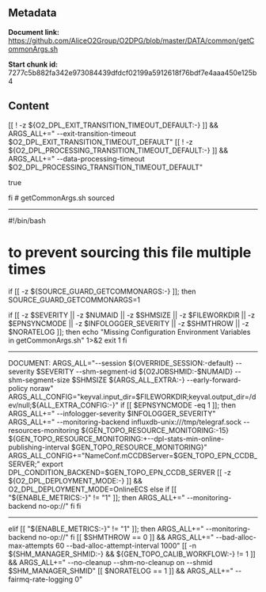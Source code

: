 ## Metadata

**Document link:** https://github.com/AliceO2Group/O2DPG/blob/master/DATA/common/getCommonArgs.sh

**Start chunk id:** 7277c5b882fa342e973084439dfdcf02199a5912618f76bdf7e4aaa450e125b4

## Content

[[ ! -z ${O2_DPL_EXIT_TRANSITION_TIMEOUT_DEFAULT:-} ]] && ARGS_ALL+=" --exit-transition-timeout $O2_DPL_EXIT_TRANSITION_TIMEOUT_DEFAULT"
[[ ! -z ${O2_DPL_PROCESSING_TRANSITION_TIMEOUT_DEFAULT:-} ]] && ARGS_ALL+=" --data-processing-timeout $O2_DPL_PROCESSING_TRANSITION_TIMEOUT_DEFAULT"

true

fi # getCommonArgs.sh sourced

---

#!/bin/bash

# to prevent sourcing this file multiple times
if [[ -z ${SOURCE_GUARD_GETCOMMONARGS:-} ]]; then
SOURCE_GUARD_GETCOMMONARGS=1

if [[ -z $SEVERITY || -z $NUMAID || -z $SHMSIZE || -z $FILEWORKDIR || -z $EPNSYNCMODE || -z $INFOLOGGER_SEVERITY || -z $SHMTHROW || -z $NORATELOG ]]; then
  echo "Missing Configuration Environment Variables in getCommonArgs.sh" 1>&2
  exit 1
fi

---

DOCUMENT:
   ARGS_ALL="--session ${OVERRIDE_SESSION:-default} --severity $SEVERITY --shm-segment-id ${O2JOBSHMID:-$NUMAID} --shm-segment-size $SHMSIZE ${ARGS_ALL_EXTRA:-} --early-forward-policy noraw"
ARGS_ALL_CONFIG="keyval.input_dir=$FILEWORKDIR;keyval.output_dir=/dev/null;${ALL_EXTRA_CONFIG:-}"
if [[ $EPNSYNCMODE -eq 1 ]]; then
  ARGS_ALL+=" --infologger-severity $INFOLOGGER_SEVERITY"
  ARGS_ALL+=" --monitoring-backend influxdb-unix:///tmp/telegraf.sock --resources-monitoring ${GEN_TOPO_RESOURCE_MONITORING:-15} ${GEN_TOPO_RESOURCE_MONITORING:+--dpl-stats-min-online-publishing-interval $GEN_TOPO_RESOURCE_MONITORING}"
  ARGS_ALL_CONFIG+="NameConf.mCCDBServer=$GEN_TOPO_EPN_CCDB_SERVER;"
  export DPL_CONDITION_BACKEND=$GEN_TOPO_EPN_CCDB_SERVER
  [[ -z ${O2_DPL_DEPLOYMENT_MODE:-} ]] && O2_DPL_DEPLOYMENT_MODE=OnlineECS
else
  if [[ "${ENABLE_METRICS:-}" != "1" ]]; then
    ARGS_ALL+=" --monitoring-backend no-op://"
  fi
fi

---

elif [[ "${ENABLE_METRICS:-}" != "1" ]]; then
 ARGS_ALL+=" --monitoring-backend no-op://"
fi
[[ $SHMTHROW == 0 ]] && ARGS_ALL+=" --bad-alloc-max-attempts 60 --bad-alloc-attempt-interval 1000"
[[ -n ${SHM_MANAGER_SHMID:-} && ${GEN_TOPO_CALIB_WORKFLOW:-} != 1 ]] && ARGS_ALL+=" --no-cleanup --shm-no-cleanup on --shmid $SHM_MANAGER_SHMID"
[[ $NORATELOG == 1 ]] && ARGS_ALL+=" --fairmq-rate-logging 0"